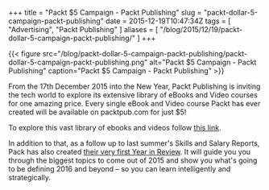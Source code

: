 +++
title = "Packt $5 Campaign - Packt Publishing"
slug = "packt-dollar-5-campaign-packt-publishing"
date = 2015-12-19T10:47:34Z
tags = [ "Advertising", "Packt Publishing" ]
aliases = [ "/blog/2015/12/19/packt-dollar-5-campaign-packt-publishing/" ]
+++

{{< figure src="/blog/packt-dollar-5-campaign-packt-publishing/packt-dollar-5-campaign-packt-publishing.png" alt="Packt $5 Campaign - Packt Publishing" caption="Packt $5 Campaign - Packt Publishing" >}}

From the 17th December 2015 into the New Year, Packt Publishing is inviting the tech world to explore its extensive library of eBooks and Video courses for one amazing price. Every single eBook and Video course Packt has ever created will be available on packtpub.com for just $5!

<!--more-->

To explore this vast library of ebooks and videos follow [this link](http://bit.ly/1QQCGPY).

In addition to that, as a follow up to last summer's Skills and Salary Reports, Pack has also created [their very first Year in Review](http://bit.ly/1Nr5pZa). It will guide you you through the biggest topics to come out of 2015 and show you what's going to be defining 2016 and beyond – so you can learn intelligently and strategically.
